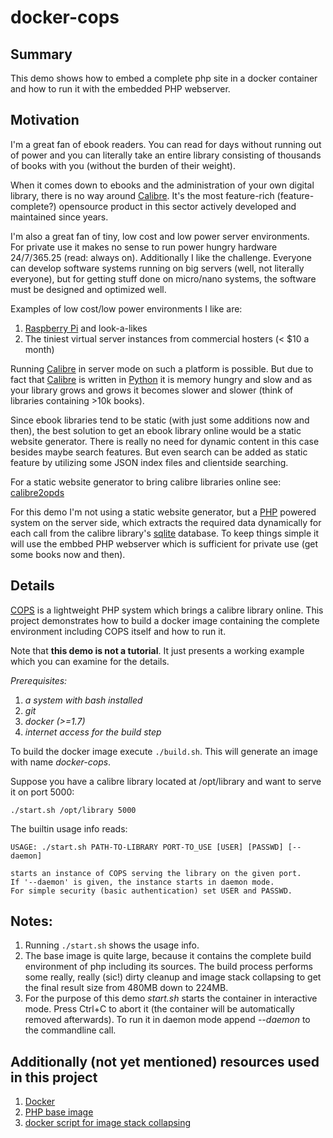 # docker-cops

## Summary

This demo shows how to embed a complete php site in a docker container and how to run it with the embedded PHP webserver.

## Motivation

I'm a great fan of ebook readers. You can read for days without running out of power and you can literally take an entire library consisting of thousands of books with you (without the burden of their weight).

When it comes down to ebooks and the administration of your own digital library, there is no way around [Calibre](http://calibre-ebook.com/). It's the most feature-rich (feature-complete?) opensource product in this sector actively developed and maintained since years.

I'm also a great fan of tiny, low cost and low power server environments. For private use it makes no sense to run power hungry hardware 24/7/365.25 (read: always on). Additionally I like the challenge. Everyone can develop software systems running on big servers (well, not literally everyone), but for getting stuff done on micro/nano systems, the software must be designed and optimized well.

Examples of low cost/low power environments I like are:

1. [Raspberry Pi](https://www.raspberrypi.org) and look-a-likes
2. The tiniest virtual server instances from commercial hosters (< $10 a month)
 
Running [Calibre](http://calibre-ebook.com/) in server mode on such a platform is possible. But due to fact that [Calibre](http://calibre-ebook.com/) is written in [Python](https://www.python.org/) it is memory hungry and slow and as your library grows and grows it becomes slower and slower (think of libraries containing >10k books).

Since ebook libraries tend to be static (with just some additions now and then), the best solution to get an ebook library online would be a static website generator. There is really no need for dynamic content in this case besides maybe search features. But even search can be added as static feature by utilizing some JSON index files and clientside searching.

For a static website generator to bring calibre libraries online see: [calibre2opds](http://calibre2opds.com)

For this demo I'm not using a static website generator, but a [PHP](https://de.wikipedia.org/wiki/PHP) powered system on the server side, which extracts the required data dynamically for each call from the calibre library's [sqlite](https://www.sqlite.org/) database. To keep things simple it will use the embbed PHP webserver which is sufficient for private use (get some books now and then).

## Details

[COPS](https://github.com/seblucas/cops.git) is a lightweight PHP system which brings a calibre library online. This project demonstrates how to build a docker image containing the complete environment including COPS itself and how to run it.

Note that **this demo is not a tutorial**. It just presents a working example which you can examine for the details.

*Prerequisites:*

1. *a system with bash installed*
2. *git*
2. *docker (>=1.7)*
3. *internet access for the build step*

To build the docker image execute `./build.sh`. This will generate an image with name *docker-cops*.

Suppose you have a calibre library located at /opt/library and want to serve it on port 5000:

`./start.sh /opt/library 5000`

The builtin usage info reads:

```
USAGE: ./start.sh PATH-TO-LIBRARY PORT-TO_USE [USER] [PASSWD] [--daemon]

starts an instance of COPS serving the library on the given port.
If '--daemon' is given, the instance starts in daemon mode.
For simple security (basic authentication) set USER and PASSWD.
```

## Notes:

1. Running `./start.sh` shows the usage info.
2. The base image is quite large, because it contains the complete build environment of php including its sources. The build process performs some really, really (sic!) dirty cleanup and image stack collapsing to get the final result size from 480MB down to 224MB.
4. For the purpose of this demo *start.sh* starts the container in interactive mode. Press Ctrl+C to abort it (the container will be automatically removed afterwards). To run it in daemon mode append *--daemon* to the commandline call.

## Additionally (not yet mentioned) resources used in this project

1. [Docker](https://www.docker.com/)
2. [PHP base image](https://registry.hub.docker.com/_/php/)
3. [docker script for image stack collapsing](https://github.com/docbill/docker-scripts)
 
